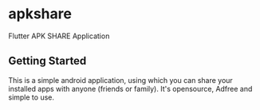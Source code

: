 # apkshare

Flutter APK SHARE Application

## Getting Started

This is a simple android application, using which you can share your installed apps with anyone (friends or family). It's opensource, Adfree and simple to use. 
